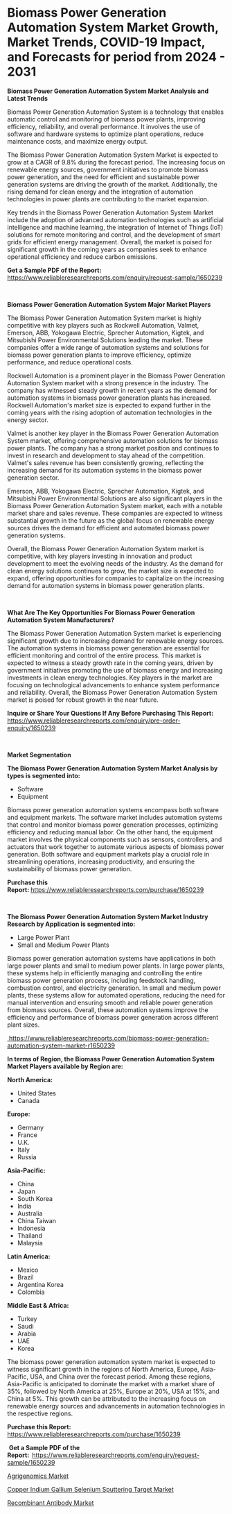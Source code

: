 <p><h1>Biomass Power Generation Automation System Market Growth, Market Trends, COVID-19 Impact, and Forecasts for period from 2024 - 2031</h1></p><p><strong>Biomass Power Generation Automation System Market Analysis and Latest Trends</strong></p>
<p><p>Biomass Power Generation Automation System is a technology that enables automatic control and monitoring of biomass power plants, improving efficiency, reliability, and overall performance. It involves the use of software and hardware systems to optimize plant operations, reduce maintenance costs, and maximize energy output.</p><p>The Biomass Power Generation Automation System Market is expected to grow at a CAGR of 9.8% during the forecast period. The increasing focus on renewable energy sources, government initiatives to promote biomass power generation, and the need for efficient and sustainable power generation systems are driving the growth of the market. Additionally, the rising demand for clean energy and the integration of automation technologies in power plants are contributing to the market expansion.</p><p>Key trends in the Biomass Power Generation Automation System Market include the adoption of advanced automation technologies such as artificial intelligence and machine learning, the integration of Internet of Things (IoT) solutions for remote monitoring and control, and the development of smart grids for efficient energy management. Overall, the market is poised for significant growth in the coming years as companies seek to enhance operational efficiency and reduce carbon emissions.</p></p>
<p><strong>Get a Sample PDF of the Report:&nbsp;</strong> <a href="https://www.reliableresearchreports.com/enquiry/request-sample/1650239">https://www.reliableresearchreports.com/enquiry/request-sample/1650239</a></p>
<p>&nbsp;</p>
<p><strong>Biomass Power Generation Automation System Major Market Players</strong></p>
<p><p>The Biomass Power Generation Automation System market is highly competitive with key players such as Rockwell Automation, Valmet, Emerson, ABB, Yokogawa Electric, Sprecher Automation, Kigtek, and Mitsubishi Power Environmental Solutions leading the market. These companies offer a wide range of automation systems and solutions for biomass power generation plants to improve efficiency, optimize performance, and reduce operational costs.</p><p>Rockwell Automation is a prominent player in the Biomass Power Generation Automation System market with a strong presence in the industry. The company has witnessed steady growth in recent years as the demand for automation systems in biomass power generation plants has increased. Rockwell Automation's market size is expected to expand further in the coming years with the rising adoption of automation technologies in the energy sector.</p><p>Valmet is another key player in the Biomass Power Generation Automation System market, offering comprehensive automation solutions for biomass power plants. The company has a strong market position and continues to invest in research and development to stay ahead of the competition. Valmet's sales revenue has been consistently growing, reflecting the increasing demand for its automation systems in the biomass power generation sector.</p><p>Emerson, ABB, Yokogawa Electric, Sprecher Automation, Kigtek, and Mitsubishi Power Environmental Solutions are also significant players in the Biomass Power Generation Automation System market, each with a notable market share and sales revenue. These companies are expected to witness substantial growth in the future as the global focus on renewable energy sources drives the demand for efficient and automated biomass power generation systems.</p><p>Overall, the Biomass Power Generation Automation System market is competitive, with key players investing in innovation and product development to meet the evolving needs of the industry. As the demand for clean energy solutions continues to grow, the market size is expected to expand, offering opportunities for companies to capitalize on the increasing demand for automation systems in biomass power generation plants.</p></p>
<p>&nbsp;</p>
<p><strong>What Are The Key Opportunities For Biomass Power Generation Automation System Manufacturers?</strong></p>
<p><p>The Biomass Power Generation Automation System market is experiencing significant growth due to increasing demand for renewable energy sources. The automation systems in biomass power generation are essential for efficient monitoring and control of the entire process. This market is expected to witness a steady growth rate in the coming years, driven by government initiatives promoting the use of biomass energy and increasing investments in clean energy technologies. Key players in the market are focusing on technological advancements to enhance system performance and reliability. Overall, the Biomass Power Generation Automation System market is poised for robust growth in the near future.</p></p>
<p><strong>Inquire or Share Your Questions If Any Before Purchasing This Report:</strong> <a href="https://www.reliableresearchreports.com/enquiry/pre-order-enquiry/1650239">https://www.reliableresearchreports.com/enquiry/pre-order-enquiry/1650239</a></p>
<p>&nbsp;</p>
<p><strong>Market Segmentation</strong></p>
<p><strong>The Biomass Power Generation Automation System Market Analysis by types is segmented into:</strong></p>
<p><ul><li>Software</li><li>Equipment</li></ul></p>
<p><p>Biomass power generation automation systems encompass both software and equipment markets. The software market includes automation systems that control and monitor biomass power generation processes, optimizing efficiency and reducing manual labor. On the other hand, the equipment market involves the physical components such as sensors, controllers, and actuators that work together to automate various aspects of biomass power generation. Both software and equipment markets play a crucial role in streamlining operations, increasing productivity, and ensuring the sustainability of biomass power generation.</p></p>
<p><strong>Purchase this Report:&nbsp;</strong><a href="https://www.reliableresearchreports.com/purchase/1650239">https://www.reliableresearchreports.com/purchase/1650239</a></p>
<p>&nbsp;</p>
<p><strong>The Biomass Power Generation Automation System Market Industry Research by Application is segmented into:</strong></p>
<p><ul><li>Large Power Plant</li><li>Small and Medium Power Plants</li></ul></p>
<p><p>Biomass power generation automation systems have applications in both large power plants and small to medium power plants. In large power plants, these systems help in efficiently managing and controlling the entire biomass power generation process, including feedstock handling, combustion control, and electricity generation. In small and medium power plants, these systems allow for automated operations, reducing the need for manual intervention and ensuring smooth and reliable power generation from biomass sources. Overall, these automation systems improve the efficiency and performance of biomass power generation across different plant sizes.</p></p>
<p><a href="https://www.reliableresearchreports.com/biomass-power-generation-automation-system-market-r1650239">&nbsp;https://www.reliableresearchreports.com/biomass-power-generation-automation-system-market-r1650239</a></p>
<p><strong>In terms of Region, the Biomass Power Generation Automation System Market Players available by Region are:</strong></p>
<p>
    <p> <strong> North America: </strong>
        <ul>
            <li>United States</li>
            <li>Canada</li>
        </ul>
        </p> 
    <p> <strong> Europe: </strong>
        <ul>
            <li>Germany</li>
            <li>France</li>
            <li>U.K.</li>
            <li>Italy</li>
            <li>Russia</li>
        </ul>
        </p> 
    <p> <strong> Asia-Pacific: </strong>
        <ul>
            <li>China</li>
            <li>Japan</li>
            <li>South Korea</li>
            <li>India</li>
            <li>Australia</li>
            <li>China Taiwan</li>
            <li>Indonesia</li>
            <li>Thailand</li>
            <li>Malaysia</li>
        </ul>
        </p> 
    <p> <strong> Latin America: </strong>
        <ul>
            <li>Mexico</li>
            <li>Brazil</li>
            <li>Argentina Korea</li>
            <li>Colombia</li>
        </ul>
        </p> 
    <p> <strong> Middle East & Africa: </strong>
        <ul>
            <li>Turkey</li>
            <li>Saudi</li>
            <li>Arabia</li>
            <li>UAE</li>
            <li>Korea</li>
        </ul>
    </p>
    </p>
<p><p>The biomass power generation automation system market is expected to witness significant growth in the regions of North America, Europe, Asia-Pacific, USA, and China over the forecast period. Among these regions, Asia-Pacific is anticipated to dominate the market with a market share of 35%, followed by North America at 25%, Europe at 20%, USA at 15%, and China at 5%. This growth can be attributed to the increasing focus on renewable energy sources and advancements in automation technologies in the respective regions.</p></p>
<p><strong>Purchase this Report: </strong><a href="https://www.reliableresearchreports.com/purchase/1650239">https://www.reliableresearchreports.com/purchase/1650239</a></p>
<p>&nbsp;<strong>Get a Sample PDF of the Report:&nbsp;&nbsp;</strong><a href="https://www.reliableresearchreports.com/enquiry/request-sample/1650239">https://www.reliableresearchreports.com/enquiry/request-sample/1650239</a></p>
<p><strong></strong></p>
<p><p><a href="https://www.linkedin.com/pulse/agrigenomics-market-analysis-sze-forecasted-period-a9wsf">Agrigenomics Market</a></p><p><a href="https://github.com/lataunyatinikmelvin59ilbd0dv/Market-Research-Report-List-2/blob/main/copper-indium-gallium-selenium-sputtering-target-market.md">Copper Indium Gallium Selenium Sputtering Target Market</a></p><p><a href="https://www.linkedin.com/pulse/recombinant-antibody-market-trends-forecast-competitive-analysis-qbayf">Recombinant Antibody Market</a></p></p>